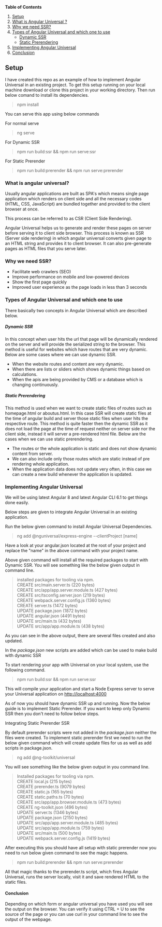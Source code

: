 **Table of Contents**

1. [Setup](https://github.com/keshavkhatri/angular8-with-ssr#setup "Setup")
2. [What is Angular Universal ?](https://github.com/keshavkhatri/angular8-with-ssr#what-is-angular-universal)
3. [Why we need SSR?](https://github.com/keshavkhatri/angular8-with-ssr#why-we-need-ssr)
4. [Types of Angular Universal and which one to use](https://github.com/keshavkhatri/angular8-with-ssr#types-of-angular-universal-and-which-one-to-use)
	- [Dynamic SSR](https://github.com/keshavkhatri/angular8-with-ssr#dynamic-ssr)
	- [Static Prerendering](https://github.com/keshavkhatri/angular8-with-ssr#static-prerendering)
5. [Implementing Angular Universal](https://github.com/keshavkhatri/angular8-with-ssr#implementing-angular-universal)
6. [Conclusion](https://github.com/keshavkhatri/angular8-with-ssr#conclusion)


## Setup

I have created this repo as an example of how to implement Angular Universal in an existing project.
To get this setup running on your local machine download or clone this project in your working directory.
Then run below comand to install its dependencies.

> npm install

You can serve this app using below commands

For normal serve
> ng serve

For Dynamic SSR
> npm run build:ssr && npm run serve:ssr

For Static Prerender
> npm run build:prerender && npm run serve:prerender

### What is angular universal?

Usually angular applications are built as SPA&#39;s which means single page application which renders on client side and all the necessary codes (HTML, CSS, JavaScript) are bundled together and provided to the client browser at once.

This process can be referred to as CSR (Client Side Rendering).

Angular Universal helps us to generate and render these pages on server before serving it to client side browser. This process is known as SSR (Server side rendering) in which angular universal converts given page to an HTML string and provides it to client browser. It can also pre-generate pages as HTML files that you serve later.

### Why we need SSR?

- Facilitate web crawlers (SEO)
- Improve performance on mobile and low-powered devices
- Show the first page quickly
- Improved user experience as the page loads in less than 3 seconds


### Types of Angular Universal and which one to use

There basically two concepts in Angular Universal which are described below.

##### Dynamic SSR

In this concept when user hits the url that page will be dynamically rendered on the server and will provide the serialized string to the browser. This method is useful for websites which have routes that are very dynamic. Below are some cases where we can use dynamic SSR.

- When the website routes and content are very dynamic.
- When there are lists or sliders which shows dynamic things based on calculations.
- When the apis are being provided by CMS or a database which is changing continuously.

##### Static Prerendering

This method is used when we want to create static files of routes such as homepage.html or aboutus.html. In this case SSR will create static files at the time of angular build and server those static files when user hits the respective route. This method is quite faster then the dynamic SSR as it does not load the page at the time of request neither on server side nor the client side, instead it will server a pre-rendered html file. Below are the cases when we can use static prerendering.

- The routes or the whole application is static and does not show dynamic content from server.
- We can also include only those routes which are static instead of pre rendering whole application.
- When the application data does not update very often, in this case we can create a new build whenever the application is updated.



### Implementing Angular Universal

We will be using latest Angular 8 and latest Angular CLI 6.1 to get things done easily.

Below steps are given to integrate Angular Universal in an existing application.

Run the below given command to install Angular Universal Dependencies.

> ng add @nguniversal/express-engine --clientProject [name]

Have a look at your angular.json located at the root of your project and replace the &quot;name&quot; in the above command with your project name.

Above given command will install all the required packages to start with Dynamic SSR. You will see something like the below given output in command line.

> installed packages for tooling via npm. <br />
CREATE src/main.server.ts (220 bytes) <br />
CREATE src/app/app.server.module.ts (427 bytes) <br />
CREATE src/tsconfig.server.json (219 bytes) <br />
CREATE webpack.server.config.js (1360 bytes) <br />
CREATE server.ts (1472 bytes) <br />
UPDATE package.json (1872 bytes) <br />
UPDATE angular.json (4491 bytes) <br />
UPDATE src/main.ts (432 bytes) <br />
UPDATE src/app/app.module.ts (438 bytes) <br />

As you can see in the above output, there are several files created and also updated.

In the _package.json_ new scripts are added which can be used to make build with dynamic SSR

To start rendering your app with Universal on your local system, use the following command.

> npm run build:ssr &amp;&amp; npm run serve:ssr

This will compile your application and start a Node Express server to serve your Universal application on [http://localhost:4000](http://localhost:4000)

As of now you should have dynamic SSR up and running. Now the below guide is to implement Static Prerender. If you want to keep only Dynamic SSR then you don&#39;t need to follow below steps.

Integrating Static Prerender SSR

By default prerender scripts were not added in the _package.json_ neither the files were created. To implement static prerender first we need to run the below given command which will create update files for us as well as add scripts in package.json.

> ng add @ng-toolkit/universal

You will see something like the below given output in you command line.

> Installed packages for tooling via npm. <br />
CREATE local.js (215 bytes) <br />
CREATE prerender.ts (9079 bytes) <br />
CREATE static.js (165 bytes)<br />
CREATE static.paths.ts (70 bytes) <br />
CREATE src/app/app.browser.module.ts (473 bytes) <br />
CREATE ng-toolkit.json (496 bytes) <br />
UPDATE server.ts (1346 bytes) <br />
UPDATE package.json (2150 bytes) <br />
UPDATE src/app/app.server.module.ts (485 bytes) <br />
UPDATE src/app/app.module.ts (759 bytes) <br />
UPDATE src/main.ts (500 bytes) <br />
UPDATE webpack.server.config.js (1419 bytes) <br />

After executing this you should have all setup with static prerender now you need to run below given command to see the magic happens.

> npm run build:prerender &amp;&amp; npm run serve:prerender

All that magic thanks to the prerender.ts script, which fires Angular Universal, runs the server locally, visit it and save rendered HTML to the static files.

#### Conclusion

Depending on which form or angular universal you have used you will see the output on the browser. You can verify it using CTRL + U to see the source of the page or you can use curl in your command line to see the output of the webpage.
